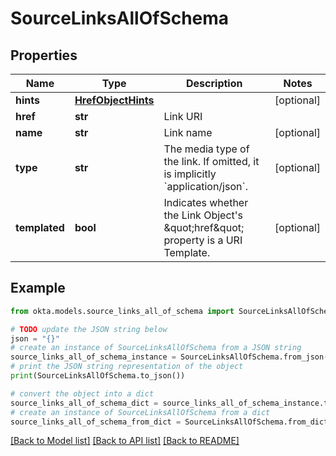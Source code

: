 # SourceLinksAllOfSchema


## Properties

Name | Type | Description | Notes
------------ | ------------- | ------------- | -------------
**hints** | [**HrefObjectHints**](HrefObjectHints.md) |  | [optional] 
**href** | **str** | Link URI | 
**name** | **str** | Link name | [optional] 
**type** | **str** | The media type of the link. If omitted, it is implicitly &#x60;application/json&#x60;. | [optional] 
**templated** | **bool** | Indicates whether the Link Object&#39;s \&quot;href\&quot; property is a URI Template. | [optional] 

## Example

```python
from okta.models.source_links_all_of_schema import SourceLinksAllOfSchema

# TODO update the JSON string below
json = "{}"
# create an instance of SourceLinksAllOfSchema from a JSON string
source_links_all_of_schema_instance = SourceLinksAllOfSchema.from_json(json)
# print the JSON string representation of the object
print(SourceLinksAllOfSchema.to_json())

# convert the object into a dict
source_links_all_of_schema_dict = source_links_all_of_schema_instance.to_dict()
# create an instance of SourceLinksAllOfSchema from a dict
source_links_all_of_schema_from_dict = SourceLinksAllOfSchema.from_dict(source_links_all_of_schema_dict)
```
[[Back to Model list]](../README.md#documentation-for-models) [[Back to API list]](../README.md#documentation-for-api-endpoints) [[Back to README]](../README.md)



